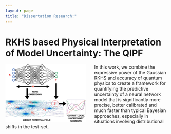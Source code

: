 ```yaml
---
layout: page
title: "Dissertation Research:"
---
```


RKHS based Physical Interpretation of Model Uncertainty: The QIPF
===

<img style="float: left; padding-right:25px" src="/fm3.JPG" width="50%" height="50%">

In this work, we combine the expressive power of the Gaussian RKHS and accuracy of quantum physics to create a framework for quantifying the predictive uncertainty of a neural network model that is significantly more precise, better calibrated and much faster than typical Bayesian approaches, especially in situations involving distributional shifts in the test-set. 
